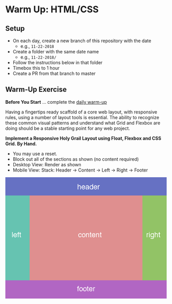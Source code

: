 [daily]: ../warmup-daily

# Warm Up: HTML/CSS

## Setup

- On each day, create a new branch of this repository with the date
  - e.g., `11-22-2018`
- Create a folder with the same date name
  - e.g., `11-22-2018/`
- Follow the instructions below in that folder
- Timebox this to 1 hour
- Create a PR from that branch to master

## Warm-Up Exercise

**Before You Start** ... complete the [daily warm-up][daily]

Having a fingertips ready scaffold of a core web layout, with responsive rules, using a number of layout tools is essential. The ability to recognize these common visual patterns and understand what Grid and Flexbox are doing should be a stable starting point for any web project.

**Implement a Responsive Holy Grail Layout using Float, Flexbox and CSS Grid. By Hand.**

- You may use a reset.
- Block out all of the sections as shown (no content required)
- Desktop View: Render as shown
- Mobile View: Stack: Header -> Content -> Left -> Right -> Footer
<!-- - Header: Add a Horizontal Menu, transform to hamburger -->

![Holy Grail](assets/holy-grail-layout.png)
